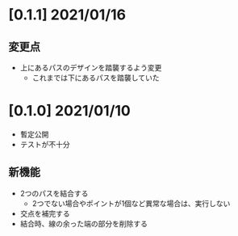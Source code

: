 
# [0.1.1] 2021/01/16
## 変更点
- 上にあるパスのデザインを踏襲するよう変更
    - これまでは下にあるパスを踏襲していた

# [0.1.0] 2021/01/10
- 暫定公開
- テストが不十分

## 新機能
- 2つのパスを結合する
    - 2つでない場合やポイントが1個など異常な場合は、実行しない
- 交点を補完する
- 結合時、線の余った端の部分を削除する

